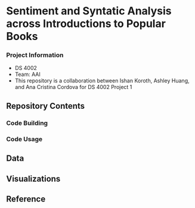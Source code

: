 # Sentiment and Syntatic Analysis across Introductions to Popular Books

### Project Information
  - DS 4002
  - Team: AAI
  - This repository is a collaboration between Ishan Koroth, Ashley Huang, and Ana Cristina Cordova for DS 4002 Project 1

## Repository Contents 
### Code Building 
### Code Usage

## Data

## Visualizations 

## Reference
